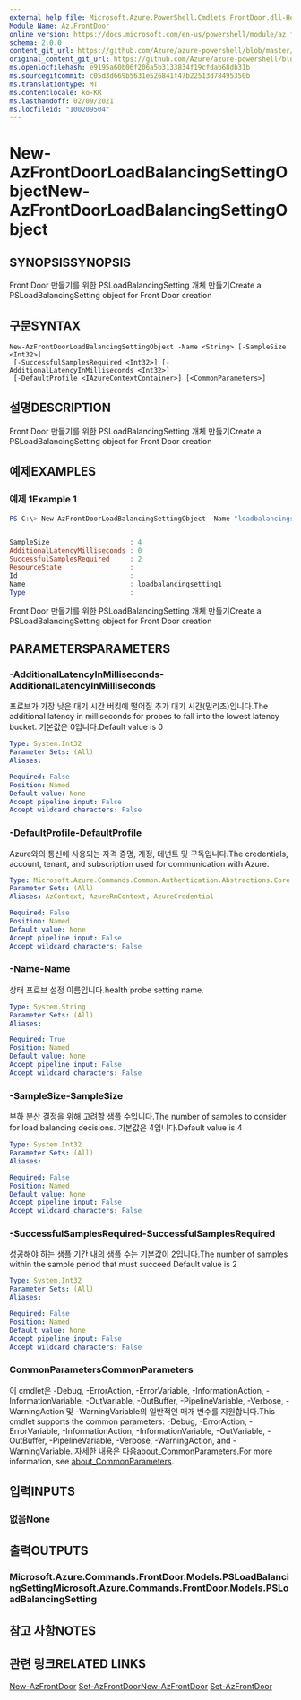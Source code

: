 ```yaml
---
external help file: Microsoft.Azure.PowerShell.Cmdlets.FrontDoor.dll-Help.xml
Module Name: Az.FrontDoor
online version: https://docs.microsoft.com/en-us/powershell/module/az.frontdoor/new-azfrontdoorloadbalancingsettingobject
schema: 2.0.0
content_git_url: https://github.com/Azure/azure-powershell/blob/master/src/FrontDoor/FrontDoor/help/New-AzFrontDoorLoadBalancingSettingObject.md
original_content_git_url: https://github.com/Azure/azure-powershell/blob/master/src/FrontDoor/FrontDoor/help/New-AzFrontDoorLoadBalancingSettingObject.md
ms.openlocfilehash: e9195a60b06f206a5b3133834f19cfdab68db31b
ms.sourcegitcommit: c05d3d669b5631e526841f47b22513d78495350b
ms.translationtype: MT
ms.contentlocale: ko-KR
ms.lasthandoff: 02/09/2021
ms.locfileid: "100209504"
---
```

# <span data-ttu-id="d3ac6-101">New-AzFrontDoorLoadBalancingSettingObject</span><span class="sxs-lookup"><span data-stu-id="d3ac6-101">New-AzFrontDoorLoadBalancingSettingObject</span></span>

## <span data-ttu-id="d3ac6-102">SYNOPSIS</span><span class="sxs-lookup"><span data-stu-id="d3ac6-102">SYNOPSIS</span></span>
<span data-ttu-id="d3ac6-103">Front Door 만들기를 위한 PSLoadBalancingSetting 개체 만들기</span><span class="sxs-lookup"><span data-stu-id="d3ac6-103">Create a PSLoadBalancingSetting object for Front Door creation</span></span>

## <span data-ttu-id="d3ac6-104">구문</span><span class="sxs-lookup"><span data-stu-id="d3ac6-104">SYNTAX</span></span>

```
New-AzFrontDoorLoadBalancingSettingObject -Name <String> [-SampleSize <Int32>]
 [-SuccessfulSamplesRequired <Int32>] [-AdditionalLatencyInMilliseconds <Int32>]
 [-DefaultProfile <IAzureContextContainer>] [<CommonParameters>]
```

## <span data-ttu-id="d3ac6-105">설명</span><span class="sxs-lookup"><span data-stu-id="d3ac6-105">DESCRIPTION</span></span>
<span data-ttu-id="d3ac6-106">Front Door 만들기를 위한 PSLoadBalancingSetting 개체 만들기</span><span class="sxs-lookup"><span data-stu-id="d3ac6-106">Create a PSLoadBalancingSetting object for Front Door creation</span></span>

## <span data-ttu-id="d3ac6-107">예제</span><span class="sxs-lookup"><span data-stu-id="d3ac6-107">EXAMPLES</span></span>

### <span data-ttu-id="d3ac6-108">예제 1</span><span class="sxs-lookup"><span data-stu-id="d3ac6-108">Example 1</span></span>
```powershell
PS C:\> New-AzFrontDoorLoadBalancingSettingObject -Name "loadbalancingsetting1"


SampleSize                    : 4
AdditionalLatencyMilliseconds : 0
SuccessfulSamplesRequired     : 2
ResourceState                 :
Id                            :
Name                          : loadbalancingsetting1
Type                          :
```

<span data-ttu-id="d3ac6-109">Front Door 만들기를 위한 PSLoadBalancingSetting 개체 만들기</span><span class="sxs-lookup"><span data-stu-id="d3ac6-109">Create a PSLoadBalancingSetting object for Front Door creation</span></span>

## <span data-ttu-id="d3ac6-110">PARAMETERS</span><span class="sxs-lookup"><span data-stu-id="d3ac6-110">PARAMETERS</span></span>

### <span data-ttu-id="d3ac6-111">-AdditionalLatencyInMilliseconds</span><span class="sxs-lookup"><span data-stu-id="d3ac6-111">-AdditionalLatencyInMilliseconds</span></span>
<span data-ttu-id="d3ac6-112">프로브가 가장 낮은 대기 시간 버킷에 떨어질 추가 대기 시간(밀리초)입니다.</span><span class="sxs-lookup"><span data-stu-id="d3ac6-112">The additional latency in milliseconds for probes to fall into the lowest latency bucket.</span></span> <span data-ttu-id="d3ac6-113">기본값은 0입니다.</span><span class="sxs-lookup"><span data-stu-id="d3ac6-113">Default value is 0</span></span>

```yaml
Type: System.Int32
Parameter Sets: (All)
Aliases:

Required: False
Position: Named
Default value: None
Accept pipeline input: False
Accept wildcard characters: False
```

### <span data-ttu-id="d3ac6-114">-DefaultProfile</span><span class="sxs-lookup"><span data-stu-id="d3ac6-114">-DefaultProfile</span></span>
<span data-ttu-id="d3ac6-115">Azure와의 통신에 사용되는 자격 증명, 계정, 테넌트 및 구독입니다.</span><span class="sxs-lookup"><span data-stu-id="d3ac6-115">The credentials, account, tenant, and subscription used for communication with Azure.</span></span>

```yaml
Type: Microsoft.Azure.Commands.Common.Authentication.Abstractions.Core.IAzureContextContainer
Parameter Sets: (All)
Aliases: AzContext, AzureRmContext, AzureCredential

Required: False
Position: Named
Default value: None
Accept pipeline input: False
Accept wildcard characters: False
```

### <span data-ttu-id="d3ac6-116">-Name</span><span class="sxs-lookup"><span data-stu-id="d3ac6-116">-Name</span></span>
<span data-ttu-id="d3ac6-117">상태 프로브 설정 이름입니다.</span><span class="sxs-lookup"><span data-stu-id="d3ac6-117">health probe setting name.</span></span>

```yaml
Type: System.String
Parameter Sets: (All)
Aliases:

Required: True
Position: Named
Default value: None
Accept pipeline input: False
Accept wildcard characters: False
```

### <span data-ttu-id="d3ac6-118">-SampleSize</span><span class="sxs-lookup"><span data-stu-id="d3ac6-118">-SampleSize</span></span>
<span data-ttu-id="d3ac6-119">부하 분산 결정을 위해 고려할 샘플 수입니다.</span><span class="sxs-lookup"><span data-stu-id="d3ac6-119">The number of samples to consider for load balancing decisions.</span></span>
<span data-ttu-id="d3ac6-120">기본값은 4입니다.</span><span class="sxs-lookup"><span data-stu-id="d3ac6-120">Default value is 4</span></span>

```yaml
Type: System.Int32
Parameter Sets: (All)
Aliases:

Required: False
Position: Named
Default value: None
Accept pipeline input: False
Accept wildcard characters: False
```

### <span data-ttu-id="d3ac6-121">-SuccessfulSamplesRequired</span><span class="sxs-lookup"><span data-stu-id="d3ac6-121">-SuccessfulSamplesRequired</span></span>
<span data-ttu-id="d3ac6-122">성공해야 하는 샘플 기간 내의 샘플 수는 기본값이 2입니다.</span><span class="sxs-lookup"><span data-stu-id="d3ac6-122">The number of samples within the sample period that must succeed Default value is 2</span></span>

```yaml
Type: System.Int32
Parameter Sets: (All)
Aliases:

Required: False
Position: Named
Default value: None
Accept pipeline input: False
Accept wildcard characters: False
```

### <span data-ttu-id="d3ac6-123">CommonParameters</span><span class="sxs-lookup"><span data-stu-id="d3ac6-123">CommonParameters</span></span>
<span data-ttu-id="d3ac6-124">이 cmdlet은 -Debug, -ErrorAction, -ErrorVariable, -InformationAction, -InformationVariable, -OutVariable, -OutBuffer, -PipelineVariable, -Verbose, -WarningAction 및 -WarningVariable의 일반적인 매개 변수를 지원합니다.</span><span class="sxs-lookup"><span data-stu-id="d3ac6-124">This cmdlet supports the common parameters: -Debug, -ErrorAction, -ErrorVariable, -InformationAction, -InformationVariable, -OutVariable, -OutBuffer, -PipelineVariable, -Verbose, -WarningAction, and -WarningVariable.</span></span> <span data-ttu-id="d3ac6-125">자세한 내용은 [다음](http://go.microsoft.com/fwlink/?LinkID=113216)about_CommonParameters.</span><span class="sxs-lookup"><span data-stu-id="d3ac6-125">For more information, see [about_CommonParameters](http://go.microsoft.com/fwlink/?LinkID=113216).</span></span>

## <span data-ttu-id="d3ac6-126">입력</span><span class="sxs-lookup"><span data-stu-id="d3ac6-126">INPUTS</span></span>

### <span data-ttu-id="d3ac6-127">없음</span><span class="sxs-lookup"><span data-stu-id="d3ac6-127">None</span></span>

## <span data-ttu-id="d3ac6-128">출력</span><span class="sxs-lookup"><span data-stu-id="d3ac6-128">OUTPUTS</span></span>

### <span data-ttu-id="d3ac6-129">Microsoft.Azure.Commands.FrontDoor.Models.PSLoadBalancingSetting</span><span class="sxs-lookup"><span data-stu-id="d3ac6-129">Microsoft.Azure.Commands.FrontDoor.Models.PSLoadBalancingSetting</span></span>

## <span data-ttu-id="d3ac6-130">참고 사항</span><span class="sxs-lookup"><span data-stu-id="d3ac6-130">NOTES</span></span>

## <span data-ttu-id="d3ac6-131">관련 링크</span><span class="sxs-lookup"><span data-stu-id="d3ac6-131">RELATED LINKS</span></span>

<span data-ttu-id="d3ac6-132">[New-AzFrontDoor](./New-AzFrontDoor.md) 
 [Set-AzFrontDoor](./Set-AzFrontDoor.md)</span><span class="sxs-lookup"><span data-stu-id="d3ac6-132">[New-AzFrontDoor](./New-AzFrontDoor.md)
[Set-AzFrontDoor](./Set-AzFrontDoor.md)</span></span>
